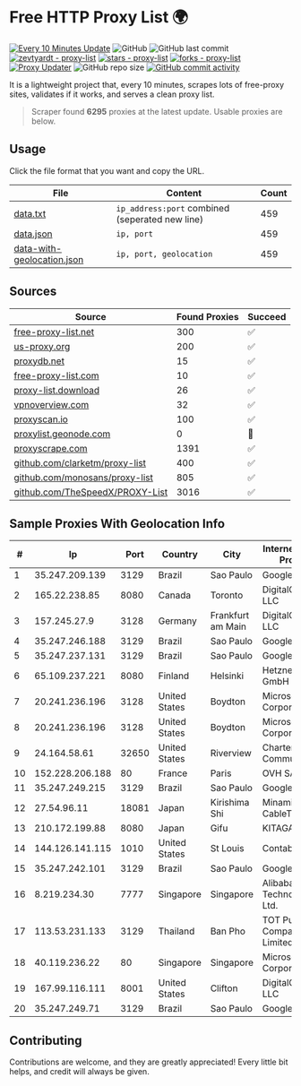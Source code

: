 
# Free HTTP Proxy List 🌍

[![Every 10 Minutes Update](https://github.com/mertguvencli/http-proxy-list/actions/workflows/main.yml/badge.svg?branch=main)](https://github.com/mertguvencli/http-proxy-list/actions/workflows/main.yml)
![GitHub](https://img.shields.io/github/license/mertguvencli/http-proxy-list)
![GitHub last commit](https://img.shields.io/github/last-commit/mertguvencli/http-proxy-list)
[![zevtyardt - proxy-list](https://img.shields.io/static/v1?label=zevtyardt&message=proxy-list&color=blue&logo=github)](https://github.com/zevtyardt/proxy-list "Go to GitHub repo")
[![stars - proxy-list](https://img.shields.io/github/stars/zevtyardt/proxy-list?style=social)](https://github.com/zevtyardt/proxy-list)
[![forks - proxy-list](https://img.shields.io/github/forks/zevtyardt/proxy-list?style=social)](https://github.com/zevtyardt/proxy-list)
[![Proxy Updater](https://github.com/zevtyardt/proxy-list/workflows/Proxy%20Updater/badge.svg)](https://github.com/zevtyardt/proxy-list/actions?query=workflow:"Proxy+Updater")
![GitHub repo size](https://img.shields.io/github/repo-size/zevtyardt/proxy-list)
[![GitHub commit activity](https://img.shields.io/github/commit-activity/m/zevtyardt/proxy-list?logo=commits)](https://github.com/zevtyardt/proxy-list/commits/main)

It is a lightweight project that, every 10 minutes, scrapes lots of free-proxy sites, validates if it works, and serves a clean proxy list.

> Scraper found **6295** proxies at the latest update. Usable proxies are below.

## Usage

Click the file format that you want and copy the URL.

|File|Content|Count|
|----|-------|-----|
|[data.txt](https://raw.githubusercontent.com/mertguvencli/http-proxy-list/main/proxy-list/data.txt)|`ip_address:port` combined (seperated new line)|459|
|[data.json](https://raw.githubusercontent.com/mertguvencli/http-proxy-list/main/proxy-list/data.json)|`ip, port`|459|
|[data-with-geolocation.json](https://raw.githubusercontent.com/mertguvencli/http-proxy-list/main/proxy-list/data-with-geolocation.json)|`ip, port, geolocation`|459|

## Sources

|Source|Found Proxies|Succeed|
|------|-------------|-------|
|[free-proxy-list.net](https://free-proxy-list.net)|300|✅|
|[us-proxy.org](https://www.us-proxy.org)|200|✅|
|[proxydb.net](http://proxydb.net)|15|✅|
|[free-proxy-list.com](https://free-proxy-list.com/?page=&port=&type%5B%5D=http&type%5B%5D=https&up_time=0&search=Search)|10|✅|
|[proxy-list.download](https://www.proxy-list.download/HTTP)|26|✅|
|[vpnoverview.com](https://vpnoverview.com/privacy/anonymous-browsing/free-proxy-servers)|32|✅|
|[proxyscan.io](https://www.proxyscan.io)|100|✅|
|[proxylist.geonode.com](https://proxylist.geonode.com/api/proxy-list?limit=300&page=1&sort_by=lastChecked&sort_type=desc&protocols=http,https)|0|🚫|
|[proxyscrape.com](https://api.proxyscrape.com/v2/?request=displayproxies&protocol=http&timeout=10000&country=all&ssl=all&anonymity=all)|1391|✅|
|[github.com/clarketm/proxy-list](https://raw.githubusercontent.com/clarketm/proxy-list/master/proxy-list-raw.txt)|400|✅|
|[github.com/monosans/proxy-list](https://raw.githubusercontent.com/monosans/proxy-list/main/proxies/http.txt)|805|✅|
|[github.com/TheSpeedX/PROXY-List](https://raw.githubusercontent.com/TheSpeedX/PROXY-List/master/http.txt)|3016|✅|


## Sample Proxies With Geolocation Info

|#|Ip|Port|Country|City|Internet Service Provider|
|-|--|----|-------|----|-------------------------|
|1|35.247.209.139|3129|Brazil|Sao Paulo|Google LLC|
|2|165.22.238.85|8080|Canada|Toronto|DigitalOcean, LLC|
|3|157.245.27.9|3128|Germany|Frankfurt am Main|DigitalOcean, LLC|
|4|35.247.246.188|3129|Brazil|Sao Paulo|Google LLC|
|5|35.247.237.131|3129|Brazil|Sao Paulo|Google LLC|
|6|65.109.237.221|8080|Finland|Helsinki|Hetzner Online GmbH|
|7|20.241.236.196|3128|United States|Boydton|Microsoft Corporation|
|8|20.241.236.196|3128|United States|Boydton|Microsoft Corporation|
|9|24.164.58.61|32650|United States|Riverview|Charter Communications|
|10|152.228.206.188|80|France|Paris|OVH SAS|
|11|35.247.249.215|3129|Brazil|Sao Paulo|Google LLC|
|12|27.54.96.11|18081|Japan|Kirishima Shi|Minamikyusyu CableTV Net Inc.|
|13|210.172.199.88|8080|Japan|Gifu|KITAGATA|
|14|144.126.141.115|1010|United States|St Louis|Contabo Inc.|
|15|35.247.242.101|3129|Brazil|Sao Paulo|Google LLC|
|16|8.219.234.30|7777|Singapore|Singapore|Alibaba (US) Technology Co., Ltd.|
|17|113.53.231.133|3129|Thailand|Ban Pho|TOT Public Company Limited|
|18|40.119.236.22|80|Singapore|Singapore|Microsoft Corporation|
|19|167.99.116.111|8001|United States|Clifton|DigitalOcean, LLC|
|20|35.247.249.71|3129|Brazil|Sao Paulo|Google LLC|



## Contributing

Contributions are welcome, and they are greatly appreciated! Every
little bit helps, and credit will always be given.

